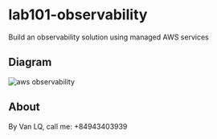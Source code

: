# lab101-observability
Build an observability solution using managed AWS services


## Diagram

![aws observability](https://github.com/lqvan87/aws-observability/blob/main/aws_diagram.png?raw=true)

## About

By Van LQ, call me: +84943403939